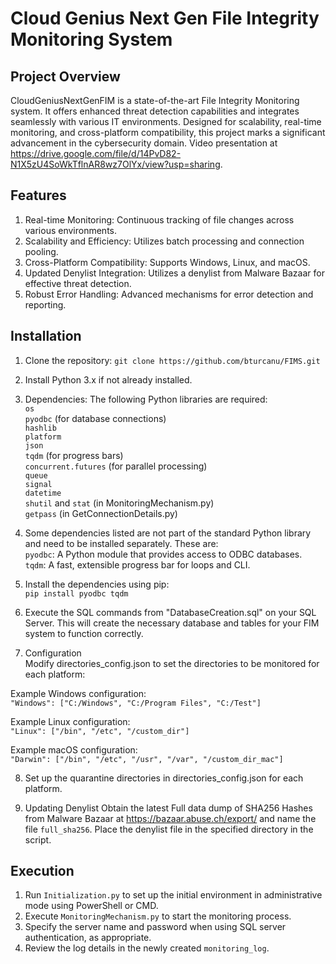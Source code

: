 # Cloud Genius Next Gen File Integrity Monitoring System

## Project Overview
CloudGeniusNextGenFIM is a state-of-the-art File Integrity Monitoring system. It offers enhanced threat detection capabilities and integrates seamlessly with various IT environments. Designed for scalability, real-time monitoring, and cross-platform compatibility, this project marks a significant advancement in the cybersecurity domain. Video presentation at https://drive.google.com/file/d/14PvD82-N1X5zU4SoWkTflnAR8wz7OlYx/view?usp=sharing.

## Features
1. Real-time Monitoring: Continuous tracking of file changes across various environments.
2. Scalability and Efficiency: Utilizes batch processing and connection pooling.
3. Cross-Platform Compatibility: Supports Windows, Linux, and macOS.
4. Updated Denylist Integration: Utilizes a denylist from Malware Bazaar for effective threat detection.
5. Robust Error Handling: Advanced mechanisms for error detection and reporting.

## Installation
1. Clone the repository:
`git clone https://github.com/bturcanu/FIMS.git`

2. Install Python 3.x if not already installed.

3. Dependencies: The following Python libraries are required:  
`os`  
`pyodbc` (for database connections)  
`hashlib`  
`platform`  
`json`  
`tqdm` (for progress bars)  
`concurrent.futures` (for parallel processing)  
`queue`  
`signal`  
`datetime`  
`shutil` and `stat` (in MonitoringMechanism.py)  
`getpass` (in GetConnectionDetails.py)  

4. Some dependencies listed are not part of the standard Python library and need to be installed separately. These are:  
`pyodbc`: A Python module that provides access to ODBC databases.  
`tqdm`: A fast, extensible progress bar for loops and CLI.  

5. Install the dependencies using pip:  
`pip install pyodbc tqdm`

6. Execute the SQL commands from "DatabaseCreation.sql" on your SQL Server. This will create the necessary database and tables for your FIM system to function correctly.

7. Configuration  
Modify directories_config.json to set the directories to be monitored for each platform:

  Example Windows configuration:  
  `"Windows": ["C:/Windows", "C:/Program Files", "C:/Test"]`

  Example Linux configuration:  
  `"Linux": ["/bin", "/etc", "/custom_dir"]`

  Example macOS configuration:  
  `"Darwin": ["/bin", "/etc", "/usr", "/var", "/custom_dir_mac"]`

8. Set up the quarantine directories in directories_config.json for each platform.

9. Updating Denylist
Obtain the latest Full data dump of SHA256 Hashes from Malware Bazaar at https://bazaar.abuse.ch/export/ and name the file `full_sha256`.
Place the denylist file in the specified directory in the script.

## Execution
1. Run `Initialization.py` to set up the initial environment in administrative mode using PowerShell or CMD.
2. Execute `MonitoringMechanism.py` to start the monitoring process.
3. Specify the server name and password when using SQL server authentication, as appropriate.
4. Review the log details in the newly created `monitoring_log`.
